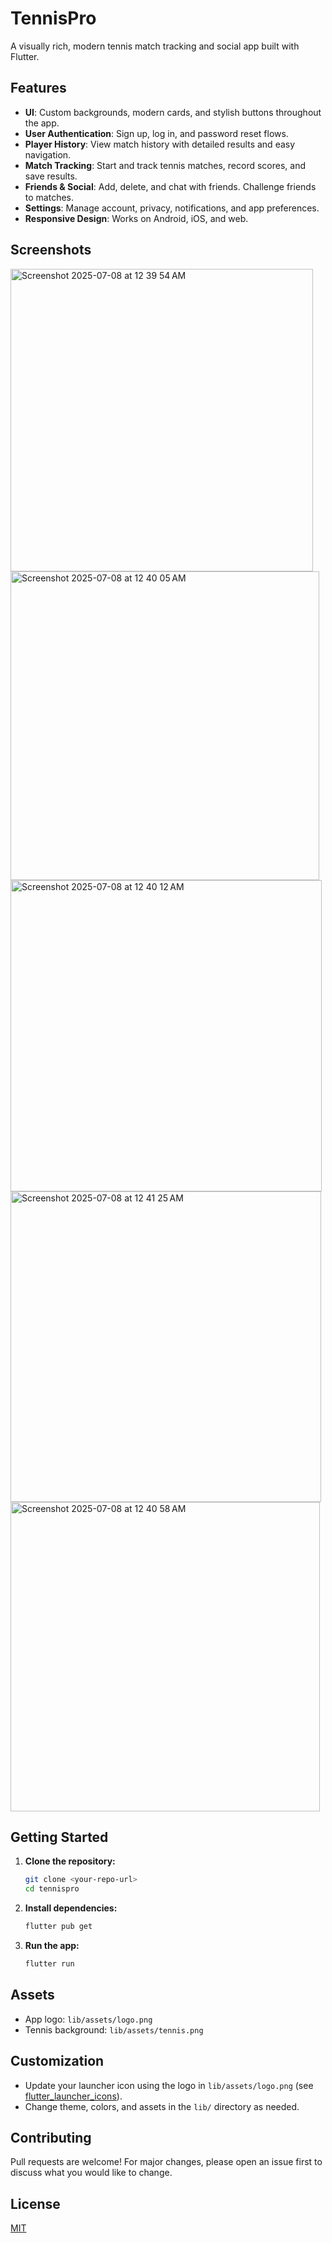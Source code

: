 # TennisPro

A visually rich, modern tennis match tracking and social app built with Flutter.



## Features

- **UI**: Custom backgrounds, modern cards, and stylish buttons throughout the app.
- **User Authentication**: Sign up, log in, and password reset flows.
- **Player History**: View match history with detailed results and easy navigation.
- **Match Tracking**: Start and track tennis matches, record scores, and save results.
- **Friends & Social**: Add, delete, and chat with friends. Challenge friends to matches.
- **Settings**: Manage account, privacy, notifications, and app preferences.
- **Responsive Design**: Works on Android, iOS, and web.

## Screenshots
<img width="484" alt="Screenshot 2025-07-08 at 12 39 54 AM" src="https://github.com/user-attachments/assets/8201dac0-1d36-429d-b9d6-6acdd7aee067" />

<img width="494" alt="Screenshot 2025-07-08 at 12 40 05 AM" src="https://github.com/user-attachments/assets/19ba5f84-4388-4347-bd53-bd74e6d71f84" />

<img width="498" alt="Screenshot 2025-07-08 at 12 40 12 AM" src="https://github.com/user-attachments/assets/4b5bcf8c-65f3-433c-82f0-8a0cd9d7283e" />

<img width="497" alt="Screenshot 2025-07-08 at 12 41 25 AM" src="https://github.com/user-attachments/assets/66daf336-77b5-45e4-b582-50580956e242" />

<img width="495" alt="Screenshot 2025-07-08 at 12 40 58 AM" src="https://github.com/user-attachments/assets/b80e277d-a8a7-4f70-8b8e-4e04323585e5" />


## Getting Started

1. **Clone the repository:**
   ```sh
   git clone <your-repo-url>
   cd tennispro
   ```
2. **Install dependencies:**
   ```sh
   flutter pub get
   ```
3. **Run the app:**
   ```sh
   flutter run
   ```

## Assets
- App logo: `lib/assets/logo.png`
- Tennis background: `lib/assets/tennis.png`

## Customization
- Update your launcher icon using the logo in `lib/assets/logo.png` (see [flutter_launcher_icons](https://pub.dev/packages/flutter_launcher_icons)).
- Change theme, colors, and assets in the `lib/` directory as needed.

## Contributing
Pull requests are welcome! For major changes, please open an issue first to discuss what you would like to change.

## License
[MIT](LICENSE)
